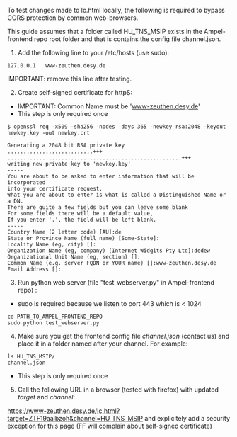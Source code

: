 To test changes made to lc.html locally, 
the following is required to bypass CORS protection by common web-browsers.

This guide assumes that a folder called HU_TNS_MSIP exists in the Ampel-frontend repo root folder
and that is contains the config file channel.json.

1) Add the following line to your /etc/hosts (use sudo):
```
127.0.0.1	www-zeuthen.desy.de
```

IMPORTANT: remove this line after testing.

2) Create self-signed certificate for httpS:

- IMPORTANT: Common Name must be 'www-zeuthen.desy.de'
- This step is only required once

```
$ openssl req -x509 -sha256 -nodes -days 365 -newkey rsa:2048 -keyout newkey.key -out newkey.crt

Generating a 2048 bit RSA private key
...........................+++
.......................................................+++
writing new private key to 'newkey.key'
-----
You are about to be asked to enter information that will be incorporated
into your certificate request.
What you are about to enter is what is called a Distinguished Name or a DN.
There are quite a few fields but you can leave some blank
For some fields there will be a default value,
If you enter '.', the field will be left blank.
-----
Country Name (2 letter code) [AU]:de
State or Province Name (full name) [Some-State]:
Locality Name (eg, city) []:
Organization Name (eg, company) [Internet Widgits Pty Ltd]:dedew
Organizational Unit Name (eg, section) []:
Common Name (e.g. server FQDN or YOUR name) []:www-zeuthen.desy.de
Email Address []:
```

3) Run python web server (file "test_webserver.py" in Ampel-frontend repo) :

- sudo is required because we listen to port 443 which is < 1024

```
cd PATH_TO_AMPEL_FRONTEND_REPO
sudo python test_webserver.py 
```

4) Make sure you get the frontend config file *channel.json* (contact us) 
and place it in a folder named after your channel.
For example:

```
ls HU_TNS_MSIP/
channel.json
```
- This step is only required once


5) Call the following URL in a browser (tested with firefox) with updated _target_ and _channel_:

https://www-zeuthen.desy.de/lc.html?target=ZTF19aalbzoh&channel=HU_TNS_MSIP
and explicitely add a security exception for this page 
(FF will complain about self-signed certificate)
